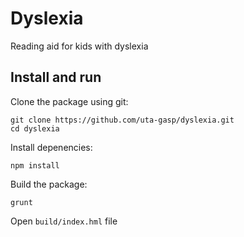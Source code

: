 # Dyslexia

Reading aid for kids with dyslexia

## Install and run

Clone the package using git:

    git clone https://github.com/uta-gasp/dyslexia.git
    cd dyslexia

Install depenencies:

    npm install

Build the package:

    grunt

Open `build/index.hml` file